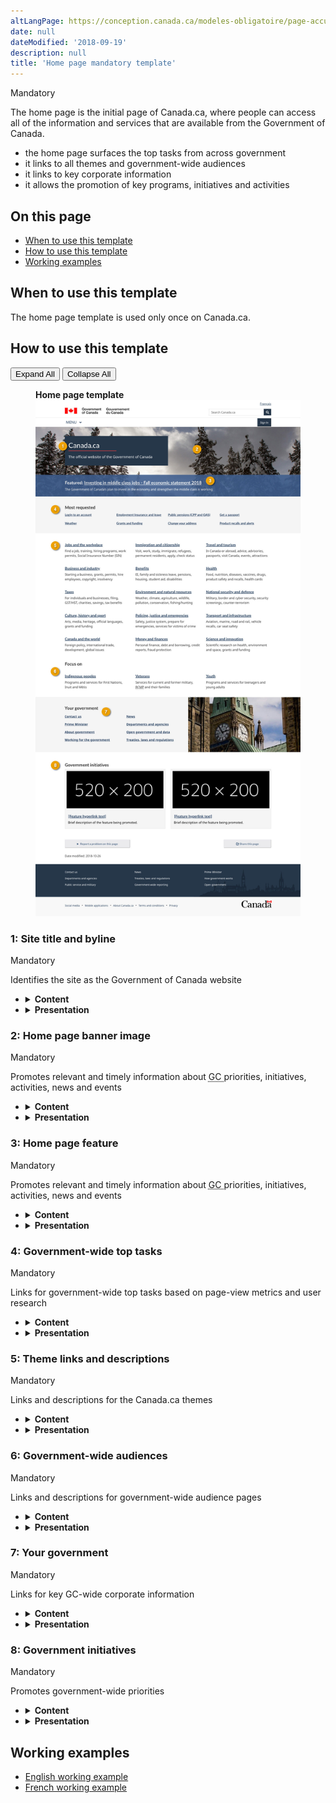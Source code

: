 ```yaml
---
altLangPage: https://conception.canada.ca/modeles-obligatoire/page-accueil.html
date: null
dateModified: '2018-09-19'
description: null
title: 'Home page mandatory template'
---
```



<div>
 
 <section>
  <p>
   <span class="label label-danger">
    Mandatory
   </span>
  </p>
  <p>
   The home page is the initial page of Canada.ca, where people can access all of the information and services that are available from the Government of Canada.
  </p>
  <ul>
   <li>
    the home page surfaces the top tasks from across government
   </li>
   <li>
    it links to all themes and government-wide audiences
   </li>
   <li>
    it links to key corporate information
   </li>
   <li>
    it allows the promotion of key programs, initiatives and  activities
   </li>
  </ul>
 </section>
 <section>
  <h2>
   On this page
  </h2>
  <ul>
   <li>
    <a href="#use">
     When to use this template
    </a>
   </li>
   <li>
    <a href="#specifications">
     How to use this template
    </a>
   </li>
   <li>
    <a href="#examples">
     Working examples
    </a>
   </li>
  </ul>
 </section>
 <section>
  <h2 id="use">
   When to use this template
  </h2>
  <p>
   The home page template is used only once on Canada.ca.
  </p>
 </section>
 <section>
  <h2 id="specifications">
   How to use this template
  </h2>
  <div class="btn-group mrgn-bttm-sm">
   <button class="btn btn-default wb-toggle" data-toggle='{"selector": "details", "parent": "#template-elements", "type": "on"}' type="button">
    Expand All
   </button>
   <button class="btn btn-default wb-toggle" data-toggle='{"selector": "details", "parent": "#template-elements", "type": "off"}' type="button">
    Collapse All
   </button>
  </div>
  <div class="row">
   <div class="col-lg-6 pull-right">
    <figure class="mrgn-bttm-lg">
     <figcaption class="text-center">
      <b>
       Home page template
      </b>
     </figcaption>
     <img alt="Template of home page showing sections that make up its structure. Read top to bottom and left to right. Specifications detailed below." class="full-width" src="../images/en-desktop.jpg"/>
    </figure>
   </div>
   <div class="col-lg-6 pull-left">
    <section id="template-elements">
     <section>
      <h3>
       1: Site title and byline
      </h3>
      <p>
       <span class="label label-danger">
        Mandatory
       </span>
      </p>
      <p>
       Identifies the site as the Government of Canada website
      </p>
      <ul class="list-unstyled">
       <li id="element1">
        <details class="mrgn-bttm-sm">
         <summary class="wb-toggle" data-toggle='{"print":"on"}'>
          <strong>
           Content
          </strong>
         </summary>
         <ul>
          <li>
           consists of a title, followed by short byline
          </li>
          <li>
           site title: Canada.ca
          </li>
          <li>
           byline: The official website of the Government of Canada
          </li>
         </ul>
        </details>
       </li>
       <li id="element2">
        <details class="mrgn-bttm-sm">
         <summary class="wb-toggle" data-toggle='{"print":"on"}'>
          <strong>
           Presentation
          </strong>
         </summary>
         <ul>
          <li>
           the site title and byline appear in a dark blue box
          </li>
          <li>
           the site title is presented as an H1, with a red horizontal rule underneath
          </li>
          <li>
           the byline appears immediately below the site title
          </li>
         </ul>
        </details>
       </li>
      </ul>
     </section>
     <section>
      <h3>
       2: Home page banner image
      </h3>
      <p>
       <span class="label label-danger">
        Mandatory
       </span>
      </p>
      <p>
       Promotes relevant and timely information about
       <abbr title="Government of Canada">
        GC
       </abbr>
       priorities, initiatives, activities, news and events
      </p>
      <ul class="list-unstyled">
       <li id="element3">
        <details class="mrgn-bttm-sm">
         <summary class="wb-toggle" data-toggle='{"print":"on"}'>
          <strong>
           Content
          </strong>
         </summary>
         <ul>
          <li>
           images must be photographic (no illustration or abstract imagery)
          </li>
          <li>
           choose images that show seasonal details (e.g. snow in winter, flowers in spring)
          </li>
          <li>
           avoid images of people or faces as these are distracting
          </li>
         </ul>
        </details>
       </li>
       <li id="element4">
        <details class="mrgn-bttm-sm">
         <summary class="wb-toggle" data-toggle='{"print":"on"}'>
          <strong>
           Presentation
          </strong>
         </summary>
         <ul>
          <li>
           the banner image appears across the full width of the page, underneath the site header and behind the box containing the site title and headline
          </li>
         </ul>
        </details>
       </li>
      </ul>
     </section>
     <section>
      <h3>
       3: Home page feature
      </h3>
      <p>
       <span class="label label-danger">
        Mandatory
       </span>
      </p>
      <p>
       Promotes relevant and timely information about
       <abbr title="Government of Canada">
        GC
       </abbr>
       priorities, initiatives, activities, news and events
      </p>
      <ul class="list-unstyled">
       <li id="element5">
        <details class="mrgn-bttm-sm">
         <summary class="wb-toggle" data-toggle='{"print":"on"}'>
          <strong>
           Content
          </strong>
         </summary>
         <ul>
          <li>
           PCO controls the content in this section
          </li>
          <li>
           there are 4 featured links, only 1 of which is displayed at a time
          </li>
          <li>
           use a call to action for the link text
          </li>
          <li>
           limit link text to 65 characters
          </li>
         </ul>
        </details>
       </li>
       <li id="element6">
        <details class="mrgn-bttm-sm">
         <summary class="wb-toggle" data-toggle='{"print":"on"}'>
          <strong>
           Presentation
          </strong>
         </summary>
         <ul>
          <li>
           the home page feature appears in an overlay across the bottom portion of the home page banner image
          </li>
          <li>
           each time the home page loads, 1 of 4 featured links will be displayed  to visitors at random
          </li>
          <li>
           in exceptional situations such as an important government policy announcement (for example, the federal budget), eliminate random rotation and use only 1 featured link for all visitors
          </li>
          <li>
           when only 1 featured link is being used for all visitors, the home page banner image may be changed to one that complements the link being featured
          </li>
         </ul>
        </details>
       </li>
      </ul>
     </section>
     <section>
      <h3>
       4: Government-wide top tasks
      </h3>
      <p>
       <span class="label label-danger">
        Mandatory
       </span>
      </p>
      <p>
       Links for government-wide top tasks based on page-view metrics and user research
      </p>
      <ul class="list-unstyled">
       <li id="element7">
        <details class="mrgn-bttm-sm">
         <summary class="wb-toggle" data-toggle='{"print":"on"}'>
          <strong>
           Content
          </strong>
         </summary>
         <ul>
          <li>
           includes the 8 top tasks from across the Government of Canada based on page-view metrics and user research
          </li>
         </ul>
        </details>
       </li>
       <li id="element8">
        <details class="mrgn-bttm-sm">
         <summary class="wb-toggle" data-toggle='{"print":"on"}'>
          <strong>
           Presentation
          </strong>
         </summary>
         <ul>
          <li>
           appears below the home page feature
          </li>
          <li>
           links are presented in four columns of two links each
          </li>
         </ul>
        </details>
       </li>
      </ul>
     </section>
     <section>
      <h3>
       5: Theme links and descriptions
      </h3>
      <p>
       <span class="label label-danger">
        Mandatory
       </span>
      </p>
      <p>
       Links and descriptions for the Canada.ca themes
      </p>
      <ul class="list-unstyled">
       <li id="element9">
        <details class="mrgn-bttm-sm">
         <summary class="wb-toggle" data-toggle='{"print":"on"}'>
          <strong>
           Content
          </strong>
         </summary>
         <ul>
          <li>
           presents links and descriptions for all 15 Canada.ca themes
          </li>
          <li>
           use the
           <a href="../common-design-patterns/services-information.html">
            Services and information
           </a>
           pattern
          </li>
         </ul>
        </details>
       </li>
       <li id="element10">
        <details class="mrgn-bttm-sm">
         <summary class="wb-toggle" data-toggle='{"print":"on"}'>
          <strong>
           Presentation
          </strong>
         </summary>
         <ul>
          <li>
           appears immediately below government-wide top tasks
          </li>
         </ul>
        </details>
       </li>
      </ul>
     </section>
     <section>
      <h3>
       6: Government-wide audiences
      </h3>
      <p>
       <span class="label label-danger">
        Mandatory
       </span>
      </p>
      <p>
       Links and descriptions for government-wide audience pages
      </p>
      <ul class="list-unstyled">
       <li id="element11">
        <details class="mrgn-bttm-sm">
         <summary class="wb-toggle" data-toggle='{"print":"on"}'>
          <strong>
           Content
          </strong>
         </summary>
         <ul>
          <li>
           presents links to the to government-wide audiences:
           <ul>
            <li>
             Indigenous Peoples
            </li>
            <li>
             veterans
            </li>
            <li>
             youth
            </li>
           </ul>
          </li>
          <li>
           heading label: "Focus on"
          </li>
          <li>
           use the
           <a href="../common-design-patterns/services-information.html">
            Services and information
           </a>
           pattern
          </li>
         </ul>
        </details>
       </li>
       <li id="element12">
        <details class="mrgn-bttm-sm">
         <summary class="wb-toggle" data-toggle='{"print":"on"}'>
          <strong>
           Presentation
          </strong>
         </summary>
         <ul>
          <li>
           appears immediately below theme links and descriptions
          </li>
         </ul>
        </details>
       </li>
      </ul>
     </section>
     <section>
      <h3>
       7: Your government
      </h3>
      <p>
       <span class="label label-danger">
        Mandatory
       </span>
      </p>
      <p>
       Links for key GC-wide corporate information
      </p>
      <ul class="list-unstyled">
       <li id="element13">
        <details class="mrgn-bttm-sm">
         <summary class="wb-toggle" data-toggle='{"print":"on"}'>
          <strong>
           Content
          </strong>
         </summary>
         <ul>
          <li>
           presents 8 links in 2 columns:
           <ul>
            <li>
             Contact us
            </li>
            <li>
             Prime Minister
            </li>
            <li>
             About government
            </li>
            <li>
             Working for the government
            </li>
            <li>
             News
            </li>
            <li>
             Departments and agencies
            </li>
            <li>
             Open government and data
            </li>
            <li>
             Treaties, laws and regulations
            </li>
           </ul>
          </li>
          <li>
           heading label: "Your government"
          </li>
         </ul>
        </details>
       </li>
       <li id="element14">
        <details class="mrgn-bttm-sm">
         <summary class="wb-toggle" data-toggle='{"print":"on"}'>
          <strong>
           Presentation
          </strong>
         </summary>
         <ul>
          <li>
           appears below the Government-wide audiences section
          </li>
          <li>
           links are placed in two columns of four links each
          </li>
          <li>
           on large screens, an image that complements this section appears to the right of the links
          </li>
          <li>
           on smaller screens, the image does not appear
          </li>
         </ul>
        </details>
       </li>
      </ul>
     </section>
     <section>
      <h3>
       8: Government initiatives
      </h3>
      <p>
       <span class="label label-danger">
        Mandatory
       </span>
      </p>
      <p>
       Promotes government-wide priorities
      </p>
      <ul class="list-unstyled">
       <li id="element15">
        <details class="mrgn-bttm-sm">
         <summary class="wb-toggle" data-toggle='{"print":"on"}'>
          <strong>
           Content
          </strong>
         </summary>
         <ul>
          <li>
           heading is labelled "Government initiatives"
          </li>
          <li>
           consists of a set of 2 features
          </li>
          <li>
           use the
           <a href="../common-design-patterns/feature-tiles.html">
            Context-specific features
           </a>
           pattern
          </li>
         </ul>
        </details>
       </li>
       <li id="element16">
        <details class="mrgn-bttm-sm">
         <summary class="wb-toggle" data-toggle='{"print":"on"}'>
          <strong>
           Presentation
          </strong>
         </summary>
         <ul>
          <li>
           appears below Your Government
          </li>
         </ul>
        </details>
       </li>
      </ul>
     </section>
    </section>
   </div>
  </div>
 </section>
 <section>
  <h2 id="examples">
   Working examples
  </h2>
  <ul>
   <li>
    <a href="https://www.canada.ca/en.html">
     English working example
    </a>
   </li>
   <li>
    <a href="https://www.canada.ca/fr.html">
     French working example
    </a>
   </li>
  </ul>
 </section>
</div>





